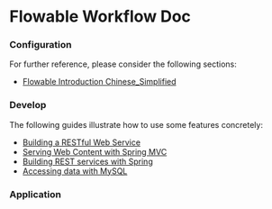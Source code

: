 # Flowable Workflow Doc

### Configuration
For further reference, please consider the following sections:

* [Flowable Introduction Chinese_Simplified](https://tkjohn.github.io/flowable-userguide/#_introduction)


### Develop
The following guides illustrate how to use some features concretely:

* [Building a RESTful Web Service](https://spring.io/guides/gs/rest-service/)
* [Serving Web Content with Spring MVC](https://spring.io/guides/gs/serving-web-content/)
* [Building REST services with Spring](https://spring.io/guides/tutorials/bookmarks/)
* [Accessing data with MySQL](https://spring.io/guides/gs/accessing-data-mysql/)

### Application